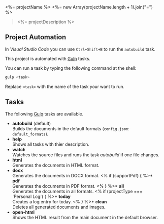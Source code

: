 <%= projectName %>
<%= new Array(projectName.length + 1).join("=") %>

> <%= projectDescription %>

Project Automation
------------------

In _Visual Studio Code_ you can use `Ctrl+Shift+B` to run the `autobuild` task.

This project is automated with [Gulp] tasks.

You can run a task by typing the following command at the shell:

``` sh
gulp <task>
```

Replace `<task>` with the name of the task your want to run.

Tasks
-----

The following [Gulp] tasks are available.

* **autobuild** (default)  
  Builds the documents in the default formats (`config.json`: `default_formats`).
* **help**  
  Shows all tasks with thier description.
* **watch**  
  Watches the source files and runs the task _autobuild_ if one file changes.
* **html**  
  Generates the documents in HTML format.
* **docx**  
  Generates the documents in DOCX format.
<% if (supportPdf) { %>* **pdf**  
  Generates the documents in PDF format.
<% } %>* **all**  
  Generates the documents in all formats.
<% if (projectType === 'Personal Log') { %>* **today**  
  Creates a log entry for today.
<% } %>* **clean**  
  Deletes all generated documents and images.
* **open-html**  
  Shows the HTML result from the main document in the default browser.

[Gulp]: http://gulpjs.com "the streaming build system"
